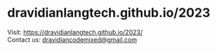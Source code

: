 # dravidianlangtech.github.io/2023
Visit: https://dravidianlangtech.github.io/2023/ <br/>
Contact us: dravidiancodemixed@gmail.com
